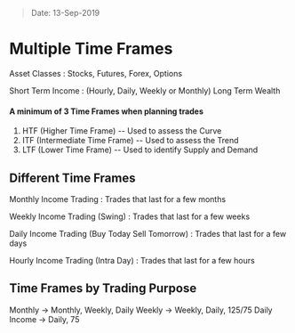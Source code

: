 > Date: 13-Sep-2019
# Multiple Time Frames

Asset Classes
: Stocks, Futures, Forex, Options

Short Term Income
: (Hourly, Daily, Weekly or Monthly)
Long Term Wealth

#### A minimum of 3 Time Frames when planning trades
1. HTF (Higher Time Frame) -- Used to assess the Curve
2. ITF (Intermediate Time Frame) -- Used to assess the Trend
3. LTF (Lower Time Frame) -- Used to identify Supply and Demand

## Different Time Frames
Monthly Income Trading
: Trades that last for a few months

Weekly Income Trading (Swing)
: Trades that last for a few weeks

Daily Income Trading (Buy Today Sell Tomorrow)
: Trades that last for a few days

Hourly Income Trading (Intra Day)
: Trades that last for a few hours

## Time Frames by Trading Purpose
Monthly -> Monthly, Weekly, Daily
Weekly -> Weekly, Daily, 125/75
Daily Income -> Daily, 75
<!--stackedit_data:
eyJoaXN0b3J5IjpbLTcxMzMzOTIwNSw0MTgyMjc4MjcsNzAzNj
A1MTAzXX0=
-->